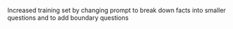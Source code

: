 Increased training set by changing prompt to break down facts into smaller questions and to add boundary questions